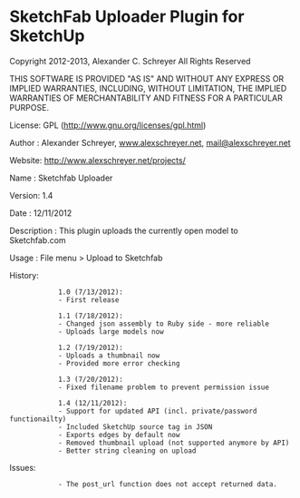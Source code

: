 SketchFab Uploader Plugin for SketchUp
======================================

Copyright 2012-2013, Alexander C. Schreyer
All Rights Reserved

THIS SOFTWARE IS PROVIDED "AS IS" AND WITHOUT ANY EXPRESS OR IMPLIED WARRANTIES, 
INCLUDING, WITHOUT LIMITATION, THE IMPLIED WARRANTIES OF MERCHANTABILITY AND 
FITNESS FOR A PARTICULAR PURPOSE.

License:        GPL (http://www.gnu.org/licenses/gpl.html)

Author :        Alexander Schreyer, www.alexschreyer.net, mail@alexschreyer.net

Website:        http://www.alexschreyer.net/projects/

Name :          Sketchfab Uploader

Version:        1.4

Date :          12/11/2012

Description :   This plugin uploads the currently open model to Sketchfab.com

Usage :         File menu > Upload to Sketchfab

History:

                1.0 (7/13/2012):
                - First release
                
                1.1 (7/18/2012):
                - Changed json assembly to Ruby side - more reliable
                - Uploads large models now
                
                1.2 (7/19/2012):
                - Uploads a thumbnail now
                - Provided more error checking
                
                1.3 (7/20/2012):
                - Fixed filename problem to prevent permission issue
                
                1.4 (12/11/2012):
                - Support for updated API (incl. private/password functionailty)
                - Included SketchUp source tag in JSON
                - Exports edges by default now
                - Removed thumbnail upload (not supported anymore by API)
                - Better string cleaning on upload

Issues:

                - The post_url function does not accept returned data.

